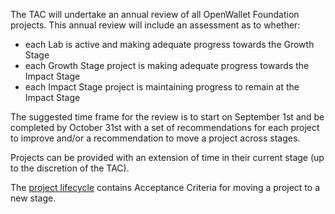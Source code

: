 [//]: # (SPDX-License-Identifier: CC-BY-4.0)

The TAC will undertake an annual review of all OpenWallet Foundation projects. This annual review will include an assessment as to whether:
* each Lab is active and making adequate progress towards the Growth Stage
* each Growth Stage project is making adequate progress towards the Impact Stage
* each Impact Stage project is maintaining progress to remain at the Impact Stage

The suggested time frame for the review is to start on September 1st and be completed by October 31st with a set of recommendations for each project to improve and/or a recommendation to move a project across stages.

Projects can be provided with an extension of time in their current stage (up to the discretion of the TAC).

The [project lifecycle](project-lifecycle.md) contains Acceptance Criteria for moving a project to a new stage.
